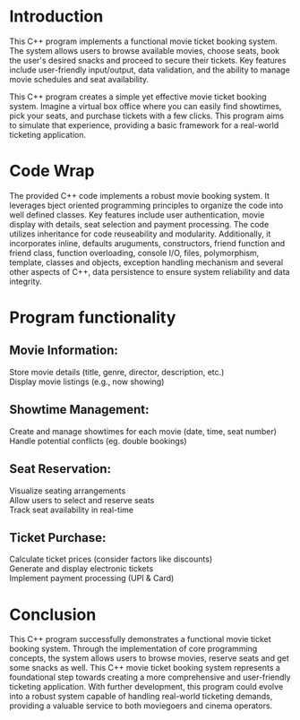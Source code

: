 # Introduction

This C++ program implements a functional movie ticket booking system. The system allows users to browse available movies, choose seats, book the user's desired snacks and proceed to secure their tickets. Key features include user-friendly input/output, data validation, and the ability to manage movie schedules and seat availability.

This C++ program creates a simple yet effective movie ticket booking system. Imagine a virtual box office where you can easily find showtimes, pick your seats, and purchase tickets with a few clicks. This program aims to simulate that experience, providing a basic framework for a real-world ticketing application.

# Code Wrap

The provided C++ code implements a robust movie booking system. It leverages bject oriented programming principles to organize the code into well defined classes. Key features include user authentication, movie display with details, seat selection and payment processing. The code utilizes inheritance for code reuseability and modularity. Additionally, it incorporates inline, defaults aruguments, constructors, friend function and friend class, function overloading, console I/O, files, polymorphism, template, classes and objects, exception handling mechanism and several other aspects of C++, data persistence to ensure system reliability and data integrity.

# Program functionality

## Movie Information:
Store movie details (title, genre, director, description, etc.) <br>
Display movie listings (e.g., now showing)

## Showtime Management:
Create and manage showtimes for each movie (date, time, seat number) <br>
Handle potential conflicts (eg. double bookings)

## Seat Reservation:
Visualize seating arrangements  <br>
Allow users to select and reserve seats  <br>
Track seat availability in real-time <br>

## Ticket Purchase:
Calculate ticket prices (consider factors like discounts)  <br>
Generate and display electronic tickets  <br>
Implement payment processing (UPI & Card)  <br>

# Conclusion

This C++ program successfully demonstrates a functional movie ticket booking system. Through the implementation of core programming concepts, the system allows users to browse movies,  reserve seats and get some snacks as well. This C++ movie ticket booking system represents a foundational step towards creating a more comprehensive and user-friendly ticketing application. With further development, this program could evolve into a robust system capable of handling real-world ticketing demands, providing a valuable service to both moviegoers and cinema operators.
